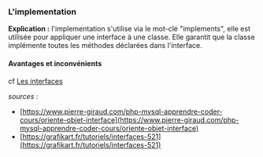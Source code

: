 ### L'implementation

**Explication :** l'implementation s'utilise via le mot-clé "implements", elle est utilisée pour appliquer une interface
à une classe.
Elle garantit que la classe implémente toutes les méthodes déclarées dans l'interface.

#### Avantages et inconvénients

cf [Les interfaces](interface.md)

_sources :_
* [https://www.pierre-giraud.com/php-mysql-apprendre-coder-cours/oriente-objet-interface](https://www.pierre-giraud.com/php-mysql-apprendre-coder-cours/oriente-objet-interface)
* [https://grafikart.fr/tutoriels/interfaces-521](https://grafikart.fr/tutoriels/interfaces-521)